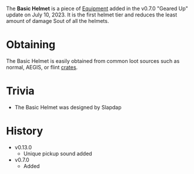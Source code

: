 The **Basic Helmet** is a piece of [Equipment](/equipment) added in the v0.7.0 "Geared Up" update on July 10, 2023. It is the first helmet tier and reduces the least amount of damage Sout of all the helmets.

# Obtaining

The Basic Helmet is easily obtained from common loot sources such as normal, AEGIS, or flint [crates](/obstacles/crates). 

# Trivia

- The Basic Helmet was designed by Slapdap

# History

 - v0.13.0
   - Unique pickup sound added 
 - v0.7.0
   - Added 

